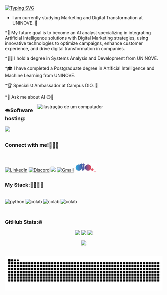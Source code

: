 [![Typing SVG](https://readme-typing-svg.herokuapp.com?font=Fira+Code&color=BB00B4&lines=+Hello,+I+am+Rone+Bragaglia!+%F0%9F%91%BE%F0%9F%93%9A%F0%9F%92%99)](https://git.io/typing-svg)
<img align="right" alt="" height="300px" src="https://camo.githubusercontent.com/796b0b6c040bc9164595567b33dbe1687c5c04ab09903a27b0eaedd1fd89ab3d/68747470733a2f2f692e70696e696d672e636f6d2f6f726967696e616c732f38332f62382f30392f38336238303938353761636434316137626164343933356234373334663966632e676966">

* I am currently studying Marketing and Digital Transformation at UNINOVE. 🧠

*🚀 My future goal is to become an AI analyst specializing in integrating Artificial Intelligence solutions with Digital Marketing strategies, using innovative technologies to optimize campaigns, enhance customer experience, and drive digital transformation in companies.

*🧑‍💻 I hold a degree in Systems Analysis and Development from UNINOVE.

*🎓 I have completed a Postgraduate degree in Artificial Intelligence and Machine Learning from UNINOVE.

*🏆 Specialist Ambassador at Campus DIO. 🚀

*💬 Ask me about AI 😉🧠

<img src="https://raw.githubusercontent.com/MicaelliMedeiros/micaellimedeiros/master/image/computer-illustration.png" alt="ilustração de um computador" min-width="400px" max-width="400px" width="400px" align="right">

<h3>☁️Software hosting:</h3>

<div>
	<img src="https://img.shields.io/badge/github%20pages-121013?style=for-the-badge&logo=github&logoColor=white">

## <h3 align="left">Connect with me!🤝👇🏼

</div><br/>

[![LinkedIn](https://img.shields.io/badge/-LinkedIn-000?style=for-the-badge&logo=linkedin&logoColor=FF00F6&color:FFF)](https://www.linkedin.com/in/rone-bragaglia-a6aa60157/)
[![Discord](https://img.shields.io/badge/Discord-7289DA?style=for-the-badge&logo=discord&logoColor=white)](https://discord.com/channels/@me/)
<a href="https://ronbragaglia.github.io/Portfolio/" target="_blank"><img src="https://img.shields.io/badge/Portfolio-255E63?style=for-the-badge&logo=About.me&logoColor=white"></a>
 [![Gmail](https://img.shields.io/badge/Gmail-333333?style=for-the-badge&logo=gmail&logoColor=red)](https://mail.google.com/mail/u/1/#inbox)
 <a href="https://www.dio.me/users/ronebragagliasso">
 <img src="https://github.com/Hadryanpaulo/Hadryanpaulo/raw/b55de4628a36eaad43f0edc2709993529ae48b37/dio.me.jpeg" alt="DIO Logo" width="70">
</a>

## <h3 align="left">My Stack:👨🏻‍💻🧠
<div style="display: inline_block"><br/>
<img align="center" alt="python" src="https://img.shields.io/badge/Python-14354C?style=for-the-badge&logo=python&logoColor=white" />
<img align="center" alt="colab"  src="https://img.shields.io/badge/Colab-F9AB00?style=for-the-badge&logo=googlecolab&color=525252" />
<img align="center" alt="colab"  src="https://img.shields.io/badge/Kaggle-20BEFF?style=for-the-badge&logo=Kaggle&logoColor=white" />
<img align="center" alt="colab"  src="https://img.shields.io/badge/Visual_Studio_Code-0078D4?style=for-the-badge&logo=visual%20studio%20code&logoColor=white" />
</div><br/>

## <h3>GitHub Stats:🔥

<p align="center">
	<img src="https://github-readme-stats.vercel.app/api?username=Ronbragaglia&theme=midnight-purple&count_private=true"/>
	<img src="https://streak-stats.demolab.com?user=Ronbragaglia&theme=midnight-purple&border_radius=&date_format=j%2Fn%5B%2FY%5D"/>
	<img src="https://github-readme-stats.vercel.app/api/top-langs/?username=Ronbragaglia&theme=midnight-purple&layout=donut&hide=jupyter%20notebook"/>   
<br>

</div>

<div align="center">

![](https://komarev.com/ghpvc/?username=Ronbragaglia&style=for-the-badge&label=view+on+my+profile)
<br clear="both">

<br clear="both">

<img src="https://raw.githubusercontent.com/Ronbragaglia/Ronbragaglia/output/snake.svg" alt="Snake animation" />

###

</div>

